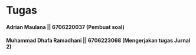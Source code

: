 # Tugas
#### Adrian Maulana || 6706220037 (Pembuat soal)
#### Muhammad Dhafa Ramadhani || 6706223068 (Mengerjakan tugas Jurnal 2)

